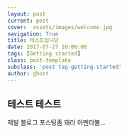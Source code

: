```yaml
---
layout: post
current: post
cover:  assets/images/welcome.jpg
navigation: True
title: 테스트입니당
date: 2017-07-27 10:00:00
tags: [Getting started]
class: post-template
subclass: 'post tag-getting-started'
author: ghost
---
```


## 테스트 테스트

제발 블로그 포스팅좀 돼라 아멘타불...
